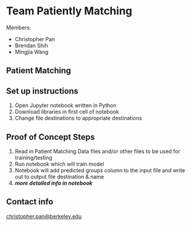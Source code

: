 # Team Patiently Matching
Members:
- Christopher Pan
- Brendan Shih
- Mingjia Wang

## Patient Matching

## Set up instructions
1. Open Jupyter notebook written in Python
2. Download libraries in first cell of notebook
3. Change file destinations to appropriate destinations

## Proof of Concept Steps
1. Read in Patient Matching Data files and/or other files to be used for training/testing
2. Run notebook which will train model
3. Notebook will add predicted groups column to the input file and write out to output file destination & name
4. ***more detailed info in notebook***

## Contact info
christopher.pan@berkeley.edu
